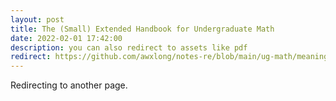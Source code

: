 ```yaml
---
layout: post
title: The (Small) Extended Handbook for Undergraduate Math
date: 2022-02-01 17:42:00
description: you can also redirect to assets like pdf
redirect: https://github.com/awxlong/notes-re/blob/main/ug-math/meaning-in-math.pdf
---
```


Redirecting to another page.
